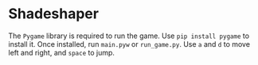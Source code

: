 # Shadeshaper
The `Pygame` library is required to run the game. Use `pip install pygame` to install it. Once installed, run `main.pyw` or `run_game.py`. Use `a` and `d` to move left and right, and `space` to jump.
